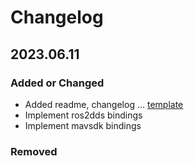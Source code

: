 # Changelog

## 2023.06.11

### Added or Changed
- Added readme, changelog ... [template](https://github.com/othneildrew/Best-README-Template/tree/master)
- Implement ros2dds bindings
- Implement mavsdk bindings

### Removed